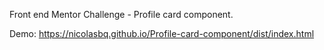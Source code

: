 Front end Mentor Challenge - Profile card component.

Demo: https://nicolasbq.github.io/Profile-card-component/dist/index.html
